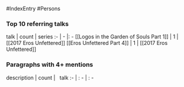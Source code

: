 #IndexEntry #Persons

### Top 10 referring talks
talk | count | series
:- | - |: -
[[Logos in the Garden of Souls Part 1]] | 1 | [[2017 Eros Unfettered]]
[[Eros Unfettered Part 4]] | 1 | [[2017 Eros Unfettered]]

### Paragraphs with 4+ mentions
description | count | &nbsp;&nbsp;talk
:- | : - | : -


